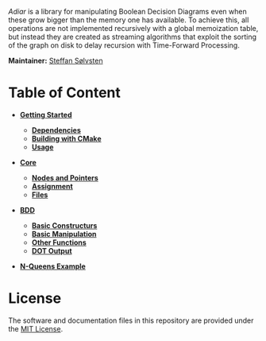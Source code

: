 _Adiar_ is a library for manipulating Boolean Decision Diagrams even when these
grow bigger than the memory one has available. To achieve this, all operations
are not implemented recursively with a global memoization table, but instead
they are created as streaming algorithms that exploit the sorting of the graph
on disk to delay recursion with Time-Forward Processing.

**Maintainer:** [Steffan Sølvsten](mailto:soelvsten@cs.au.dk)

# Table of Content

- [**Getting Started**](/getting_started.md)
  - [**Dependencies**](/getting_started.md#dependencies)
  - [**Building with CMake**](/getting_started.md#building-with-cmake)
  - [**Usage**](/getting_started.md#usage)

- [**Core**](/core.md)
  - [**Nodes and Pointers**](/core.md#nodes-and-pointers)
  - [**Assignment**](/core.md#assignment)
  - [**Files**](/core.md#files)

- [**BDD**](/bdd.md)
  - [**Basic Constructurs**](/bdd.md#basic-constructors)
  - [**Basic Manipulation**](/bdd.md#basic-manipulation)
  - [**Other Functions**](/bdd.md#other-functions)
  - [**DOT Output**](/bdd.md#dot-output)

- [**N-Queens Example**](/example.md)

# License
The software and documentation files in this repository are provided under the
[MIT License](https://github.com/SSoelvsten/adiar/blob/master/LICENSE.md).
